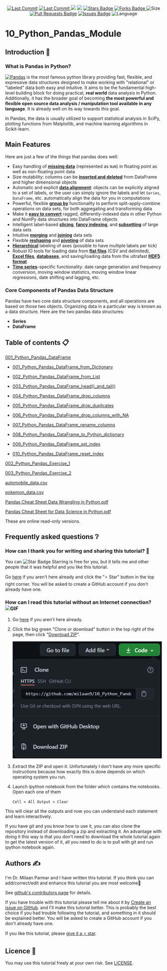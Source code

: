<p align="center"> 
<a href="https://github.com/milaan9"><img src="https://img.shields.io/static/v1?logo=github&label=maintainer&message=milaan9&color=ff3300" alt="Last Commit"/></a> 
<a href="https://github.com/milaan9/10_Python_Pandas_Module/graphs/commit-activity"><img src="https://img.shields.io/github/last-commit/milaan9/10_Python_Pandas_Module.svg?colorB=ff8000&style=flat" alt="Last Commit"/> </a> 
<a href="https://github.com/milaan9/10_Python_Pandas_Module/pulse" alt="Activity"><img src="https://img.shields.io/github/commit-activity/m/milaan9/10_Python_Pandas_Module.svg?colorB=teal&style=flat" /></a> 
<a href="https://hits.seeyoufarm.com"><img src="https://hits.seeyoufarm.com/api/count/incr/badge.svg?url=https%3A%2F%2Fgithub.com%2Fmilaan9%2F10_Python_Pandas_Module&count_bg=%231DC92C&title_bg=%23555555&icon=&icon_color=%23E7E7E7&title=views&edge_flat=false"/></a>
<a href="https://github.com/milaan9/10_Python_Pandas_Module/stargazers"><img src="https://img.shields.io/github/stars/milaan9/10_Python_Pandas_Module.svg?colorB=1a53ff" alt="Stars Badge"/></a>
<a href="https://github.com/milaan9/10_Python_Pandas_Module/network/members"><img src="https://img.shields.io/github/forks/milaan9/10_Python_Pandas_Module" alt="Forks Badge"/> </a>
<img src="https://img.shields.io/github/repo-size/milaan9/10_Python_Pandas_Module.svg?colorB=CC66FF&style=flat" alt="Size"/>
<a href="https://github.com/milaan9/10_Python_Pandas_Module/pulls"><img src="https://img.shields.io/github/issues-pr/milaan9/10_Python_Pandas_Module.svg?colorB=yellow&style=flat" alt="Pull Requests Badge"/></a>
<a href="https://github.com/milaan9/10_Python_Pandas_Module/issues"><img src="https://img.shields.io/github/issues/milaan9/10_Python_Pandas_Module.svg?colorB=yellow&style=flat" alt="Issues Badge"/></a>
<img src="https://img.shields.io/github/languages/top/milaan9/10_Python_Pandas_Module.svg?colorB=996600&style=flat" alt="Language"/> </a> 
</p> 
<!--<img src="https://badges.pufler.dev/contributors/milaan9/01_Python_Introduction?size=50&padding=5&bots=true" alt="milaan9"/>-->
 
 
# 10_Python_Pandas_Module


## Introduction 👋

### What is Pandas in Python?
[![Pandas](https://img.shields.io/badge/Pandas-2C2D72?style=flat&logo=pandas&logoColor=white)](https://pandas.pydata.org/) is the most famous python library providing fast, flexible, and expressive data structures designed to make working with "relational" or "labeled" data both easy and intuitive. It aims to be the fundamental high-level building block for doing practical, **real world** data analysis in Python. Additionally, it has the broader goal of becoming **the most powerful and flexible open source data analysis / manipulation tool available in any language**. It is already well on its way towards this goal.

In Pandas, the data is usually utilized to support statistical analysis in SciPy, plotting functions from Matplotlib, and machine learning algorithms in Scikit-learn.


## Main Features
Here are just a few of the things that pandas does well:

  - Easy handling of [**missing data**][missing-data] (represented as
    `NaN`) in floating point as well as non-floating point data
  - Size mutability: columns can be [**inserted and
    deleted**][insertion-deletion] from DataFrame and higher dimensional
    objects
  - Automatic and explicit [**data alignment**][alignment]: objects can
    be explicitly aligned to a set of labels, or the user can simply
    ignore the labels and let `Series`, `DataFrame`, etc. automatically
    align the data for you in computations
  - Powerful, flexible [**group by**][groupby] functionality to perform
    split-apply-combine operations on data sets, for both aggregating
    and transforming data
  - Make it [**easy to convert**][conversion] ragged,
    differently-indexed data in other Python and NumPy data structures
    into DataFrame objects
  - Intelligent label-based [**slicing**][slicing], [**fancy
    indexing**][fancy-indexing], and [**subsetting**][subsetting] of
    large data sets
  - Intuitive [**merging**][merging] and [**joining**][joining] data
    sets
  - Flexible [**reshaping**][reshape] and [**pivoting**][pivot-table] of
    data sets
  - [**Hierarchical**][mi] labeling of axes (possible to have multiple
    labels per tick)
  - Robust IO tools for loading data from [**flat files**][flat-files]
    (CSV and delimited), [**Excel files**][excel], [**databases**][db],
    and saving/loading data from the ultrafast [**HDF5 format**][hdfstore]
  - [**Time series**][timeseries]-specific functionality: date range
    generation and frequency conversion, moving window statistics,
    moving window linear regressions, date shifting and lagging, etc.


   [missing-data]: https://pandas.pydata.org/pandas-docs/stable/missing_data.html#working-with-missing-data
   [insertion-deletion]: https://pandas.pydata.org/pandas-docs/stable/dsintro.html#column-selection-addition-deletion
   [alignment]: https://pandas.pydata.org/pandas-docs/stable/dsintro.html?highlight=alignment#intro-to-data-structures
   [groupby]: https://pandas.pydata.org/pandas-docs/stable/groupby.html#group-by-split-apply-combine
   [conversion]: https://pandas.pydata.org/pandas-docs/stable/dsintro.html#dataframe
   [slicing]: https://pandas.pydata.org/pandas-docs/stable/indexing.html#slicing-ranges
   [fancy-indexing]: https://pandas.pydata.org/pandas-docs/stable/indexing.html#advanced-indexing-with-ix
   [subsetting]: https://pandas.pydata.org/pandas-docs/stable/indexing.html#boolean-indexing
   [merging]: https://pandas.pydata.org/pandas-docs/stable/merging.html#database-style-dataframe-joining-merging
   [joining]: https://pandas.pydata.org/pandas-docs/stable/merging.html#joining-on-index
   [reshape]: https://pandas.pydata.org/pandas-docs/stable/reshaping.html#reshaping-and-pivot-tables
   [pivot-table]: https://pandas.pydata.org/pandas-docs/stable/reshaping.html#pivot-tables-and-cross-tabulations
   [mi]: https://pandas.pydata.org/pandas-docs/stable/indexing.html#hierarchical-indexing-multiindex
   [flat-files]: https://pandas.pydata.org/pandas-docs/stable/io.html#csv-text-files
   [excel]: https://pandas.pydata.org/pandas-docs/stable/io.html#excel-files
   [db]: https://pandas.pydata.org/pandas-docs/stable/io.html#sql-queries
   [hdfstore]: https://pandas.pydata.org/pandas-docs/stable/io.html#hdf5-pytables
   [timeseries]: https://pandas.pydata.org/pandas-docs/stable/timeseries.html#time-series-date-functionality


### Core Components of Pandas Data Structure
Pandas have two core data structure components, and all operations are based on those two objects. Organizing data in a particular way is known as a data structure. Here are the two pandas data structures:

* **Series**
* **DataFrame**


## Table of contents 📋


[001_Python_Pandas_DataFrame](https://github.com/milaan9/10_Python_Pandas_Module/blob/main/001_Python_Pandas_DataFrame.ipynb)


 - [001_Python_Pandas_DataFrame_from_Dictionary](https://github.com/milaan9/10_Python_Pandas_Module/blob/main/001_Python_Pandas_Methods/001_Python_Pandas_DataFrame_from_Dictionary.ipynb)
   
 - [002_Python_Pandas_DataFrame_from_List](https://github.com/milaan9/10_Python_Pandas_Module/blob/main/001_Python_Pandas_Methods/002_Python_Pandas_DataFrame_from_List.ipynb)
   
 - [003_Python_Pandas_DataFrame_head()_and_tail()](https://github.com/milaan9/10_Python_Pandas_Module/blob/main/001_Python_Pandas_Methods/003_Python_Pandas_DataFrame_head()_and_tail().ipynb)
   
 - [004_Python_Pandas_DataFrame_drop_columns](https://github.com/milaan9/10_Python_Pandas_Module/blob/main/001_Python_Pandas_Methods/004_Python_Pandas_DataFrame_drop_columns.ipynb)
   
 - [005_Python_Pandas_DataFrame_drop_duplicates](https://github.com/milaan9/10_Python_Pandas_Module/blob/main/001_Python_Pandas_Methods/005_Python_Pandas_DataFrame_drop_duplicates.ipynb)
   
 - [006_Python_Pandas_DataFrame_drop_columns_with_NA](https://github.com/milaan9/10_Python_Pandas_Module/blob/main/001_Python_Pandas_Methods/006_Python_Pandas_DataFrame_drop_columns_with_NA.ipynb)
   
 - [007_Python_Pandas_DataFrame_rename_columns](https://github.com/milaan9/10_Python_Pandas_Module/blob/main/001_Python_Pandas_Methods/007_Python_Pandas_DataFrame_rename_columns.ipynb)
   
 - [008_Python_Pandas_DataFrame_to_Python_dictionary](https://github.com/milaan9/10_Python_Pandas_Module/blob/main/001_Python_Pandas_Methods/008_Python_Pandas_DataFrame_to_Python_dictionary.ipynb)
   
 - [009_Python_Pandas_DataFrame_set_index](https://github.com/milaan9/10_Python_Pandas_Module/blob/main/001_Python_Pandas_Methods/009_Python_Pandas_DataFrame_set_index.ipynb)
   
 - [010_Python_Pandas_DataFrame_reset_index](https://github.com/milaan9/10_Python_Pandas_Module/blob/main/001_Python_Pandas_Methods/010_Python_Pandas_DataFrame_reset_index.ipynb)


[002_Python_Pandas_Exercise_1](https://github.com/milaan9/10_Python_Pandas_Module/blob/main/002_Python_Pandas_Exercise_1.ipynb)


[003_Python_Pandas_Exercise_2](https://github.com/milaan9/10_Python_Pandas_Module/blob/main/003_Python_Pandas_Exercise_2.ipynb)


[automobile_data.csv](https://github.com/milaan9/10_Python_Pandas_Module/blob/main/automobile_data.csv)


[pokemon_data.csv](https://github.com/milaan9/10_Python_Pandas_Module/blob/main/pokemon_data.csv)


[Pandas Cheat Sheet Data Wrangling in Python.pdf](https://github.com/milaan9/10_Python_Pandas_Module/blob/main/Pandas%20Cheat%20Sheet%20Data%20Wrangling%20in%20Python.pdf)


[Pandas Cheat Sheet for Data Science in Python.pdf](https://github.com/milaan9/10_Python_Pandas_Module/blob/main/Pandas%20Cheat%20Sheet%20for%20Data%20Science%20in%20Python.pdf)


These are online read-only versions.


## Frequently asked questions ❔

### How can I thank you for writing and sharing this tutorial? 🌷

You can <img src="https://img.shields.io/static/v1?label=%E2%AD%90&message=if%20useful&style=style=flat&color=blue" alt="Star Badge"/> Starring is free for you, but it tells me and other people that it was helpful and you like this tutorial.

Go [here](https://github.com/milaan9/10_Python_Pandas_Module) if you aren't here already and click the "⭐ Star" button in the top right corner. You will be asked to create a GitHub account if you don't already have one.

### How can I read this tutorial without an Internet connection? <img alt="GIF" src="https://github.com/TheDudeThatCode/TheDudeThatCode/blob/master/Assets/hmm.gif" width="20vw" />

1. Go [here](https://github.com/milaan9/10_Python_Pandas_Module) if you aren't here already.
    
2. Click the big green "Clone or download" button in the top right of the page, then click "[Download ZIP](https://github.com/milaan9/10_Python_Pandas_Module/archive/refs/heads/main.zip)".

    ![Download ZIP](img/dnld_rep.png)

3. Extract the ZIP and open it. Unfortunately I don't have any more specific instructions because how exactly this is done depends on which operating system you run.
    
4. Launch ipython notebook from the folder which contains the notebooks. Open each one of them
  
    `Cell > All Output > Clear`
    
This will clear all the outputs and now you can understand each statement and learn interactively.

If you have git and you know how to use it, you can also clone the repository instead of downloading a zip and extracting it. An advantage with doing it this way is that you don't need to download the whole tutorial again to get the latest version of it, all you need to do is to pull with git and run ipython notebook again.


## Authors ✍️

I'm Dr. Milaan Parmar and I have written this tutorial. If you think you can add/correct/edit and enhance this tutorial you are most welcome🙏

See [github's contributors page](https://github.com/milaan9/10_Python_Pandas_Module/graphs/contributors) for details.

If you have trouble with this tutorial please tell me about it by [Create an issue on GitHub](https://github.com/milaan9/10_Python_Pandas_Module/issues/new). and I'll make this tutorial better. This is probably the best choice if you had trouble following the tutorial, and something in it should be explained better. You will be asked to create a GitHub account if you don't already have one.

If you like this tutorial, please [give it a ⭐ star](https://github.com/milaan9/10_Python_Pandas_Module).


## Licence 📜

You may use this tutorial freely at your own risk. See [LICENSE](./LICENSE).

